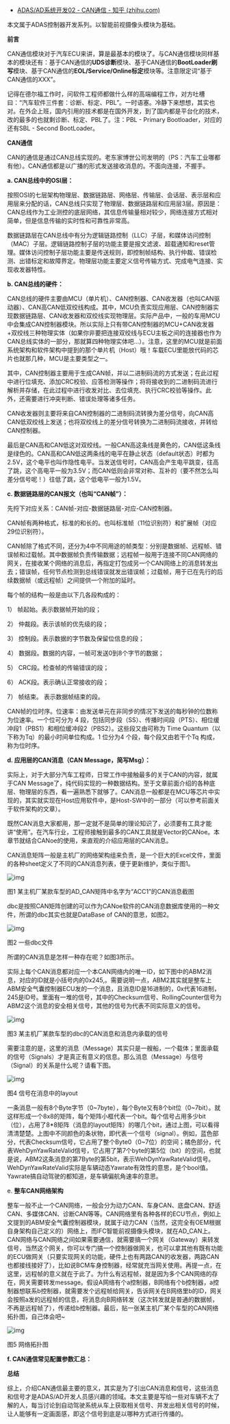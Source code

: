 - [ADAS/AD系统开发02 - CAN通信 - 知乎 (zhihu.com)](https://zhuanlan.zhihu.com/p/44471147)

本文属于ADAS控制器开发系列。以智能前视摄像头模块为基础。

**前言**

CAN通信模块对于汽车ECU来讲，算是最基本的模块了。与CAN通信模块同样基本的模块还有：基于CAN通信的**UDS诊断**模块、基于CAN通信的**BootLoader刷写**模块、基于CAN通信的**EOL/Service/Online标定**模块等。注意限定词“基于CAN通信的XXX”。

记得在德尔福工作时，问软件工程师都做什么样的高端编程工作，对方吐槽曰：“汽车软件三件套：诊断、标定、PBL”。一时语塞。冷静下来想想，其实也对。在外企上班，国内引用的技术都是在国外开发，到了国内都是平台化的技术，改的最多的也就剩诊断、标定、PBL了。注：PBL - Primary Bootloader，对应的还有SBL - Second BootLoader。

**CAN通信**

CAN的通信是通过CAN总线实现的。老东家博世公司发明的（PS：汽车工业哪都有他）。CAN通信都是以广播的形式发送接收消息的。不面向连接，不握手。

**a. CAN总线中的OSI层：**

按照OSI的七层架构物理层、数据链路层、网络层、传输层、会话层、表示层和应用层来分配的话，CAN总线只实现了物理层、数据链路层和应用层3层。原因是：CAN总线作为工业测控的底层网络，其信息传输量相对较少，网络连接方式相对简单，但是信息传输的实时性和可靠性非常高。

数据链路层在CAN总线中有分为逻辑链路控制（LLC）子层，和媒体访问控制（MAC）子层。逻辑链路控制子层的功能主要是报文滤波、超载通知和reset管理。媒体访问控制子层功能主要是传送规则，即控制帧结构、执行仲裁、错误检测、出错标定和故障界定。物理层功能主要定义信号传输方式、完成电气连接、实现收发器特性。

**b. CAN总线的硬件：**

CAN总线的硬件主要由MCU（单片机）、CAN控制器、CAN收发器（也叫CAN驱动器）、CAN高CAN低双绞线构成。其中，MCU负责实现应用层、CAN控制器实现数据链路层、CAN收发器和双绞线实现物理层。实际产品中，一般的车用MCU中会集成CAN控制器模块。所以实际上只有带CAN控制器的MCU+CAN收发器+双绞线三种物理实体（如果你非要把连接双绞线与ECU主板之间的连接器也作为CAN总线实体的一部分，那就算四种物理实体吧...）。注意，这里的MCU就是前面系统架构和软件架构中提到的那个单片机（Host）哦！车载ECU里能放代码的芯片也就那几种，MCU是主要类型之一。

其中，CAN控制器主要用于生成CAN帧，并以二进制码流的方式发送；在此过程中进行位填充、添加CRC校验、应答检测等操作；将将接收到的二进制码流进行解析并存储，在此过程中进行收发对比、去位填充、执行CRC校验等操作。此外，还需要进行冲突判断、错误处理等诸多任务。

CAN收发器则主要将来自CAN控制器的二进制码流转换为差分信号，向CAN高CAN低双绞线上发送；也将双绞线上的差分信号转换为二进制码流接收，并转给CAN控制器。

最后是CAN高和CAN低这对双绞线。一般CAN高这条线是黄色的，CAN低这条线是绿色的。CAN高和CAN低这两条线的电平在静止状态（default状态）时都为2.5V，这个电平也叫作隐性电平。当发送信号时，CAN高会产生电平跳变，往高了跳，这个高电平一般为3.5V；而CAN低则会非常对称、互补的（要不然怎么叫差分信号呢！）往低了跳，这个低电平一般为1.5V。

**c. 数据链路层的CAN报文（也叫“CAN帧”）：**

先捋下对应关系：CAN帧-对应-数据链路层-对应-CAN控制器。

CAN帧有两种格式，标准的和长的。也叫标准帧（11位识别符）和扩展帧（对应29位识别符）。

CAN帧除了格式不同，还分为4中不同用途的帧类型：分别是数据帧、远程帧、错误帧和过载帧。其中数据帧负责传输数据；远程帧一般用于连接不同CAN网络的网关，在接收某个网络的消息后，再指定打包成另一个CAN网络上的消息转发出去；错误帧，任何节点检测到总线错误就发出错误帧；过载帧，用于已在先行的后续数据帧（或远程帧）之间提供一个附加的延时。

每个帧的结构一般是由以下几各段构成的：

1） 帧起始。表示数据帧开始的段；

2） 仲裁段。表示该帧的优先级的段；

3） 控制段。表示数据的字节数及保留位信息的段；

4） 数据段。数据的内容，一帧可发送0到8个字节的数据；

5） CRC段。检查帧的传输错误的段；

6） ACK段。表示确认正常接收的段；

7） 帧结束。 表示数据帧结束的段。

CAN帧的位时序。位速率：由发送单元在非同步的情况下发送的每秒钟的位数称为位速率。一个位可分为 4 段，包括同步段（SS）、传播时间段（PTS）、相位缓冲段1（PBS1）和相位缓冲段2（PBS2）。这些段又由可称为 Time Quantum（以下称为Tq）的最小时间单位构成。1 位分为4 个段，每个段又由若干个Tq 构成，称为位时序。

**d. 应用层的CAN消息（CAN Message，简写Msg）：**

实际上，对于大部分汽车工程师，日常工作中接触最多的关于CAN的内容，就属于CAN Message了，纯代码实现的一种数据结构。至于文章前面介绍的各种底层、物理层的东西，看一遍熟悉下就够了。CAN消息一般都是在MCU等芯片中实现的，其实就实现在Host应用软件中，是Host-SW中的一部分（可以参考前面关于软件架构的文章）。

既然CAN消息大家都用，那一定就不是简单的理论知识了，必须要有工具才能讲“使用”。在汽车行业，工程师接触到最多的CAN工具就是Vector的CANoe。本章节就结合CANoe的使用，来直观的介绍应用层的CAN消息。

CAN消息矩阵一般是主机厂的网络架构组来负责，是一个巨大的Excel文件，里面的各种sheet定义了不同的CAN消息列表，便于更新维护，类似于图1。

![img](https://pic3.zhimg.com/80/v2-91b87ed91570cc5d6ff18bbf9ebdc2f2_720w.jpg)

图1 某主机厂某款车型的AD_CAN矩阵中名字为“ACC1”的CAN消息截图

dbc是按照CAN矩阵创建的可以作为CANoe软件的CAN消息数据库使用的一种文件，所谓的dbc其实也就是DataBase of CAN的意思，如图2。

![img](https://pic3.zhimg.com/80/v2-3566867f64526c96a31975a12d7a6992_720w.jpg)

图2 一些dbc文件

所谓的CAN消息是怎样一种存在呢？如图3所示。

实际上每个CAN消息都对应一个本CAN网络内的唯一ID，如下图中的ABM2消息，对应的ID就是小括号内的0x245,。需要说明一点，ABM2其实就是整车上ABM安全气囊控制器ECU发的一个消息，且消息ID是16进制的，0x代表16进制，245是ID号。里面有一堆的信号，其中的Checksum信号、RollingCounter信号为ABM2这个消息的安全相关信号，其他的信号为代表不同实际意义的信号。

![img](https://pic3.zhimg.com/80/v2-f270b0601bde86621b0279c45ed8622e_720w.jpg)

图3 某主机厂某款车型的dbc的CAN消息和消息内承载的信号

需要注意的是，这里的消息（Message）其实只是一艘船，一个载体；里面承载的信号（Signals）才是真正有意义的信息。那么消息（Message）与信号（Signal）的关系是什么呢？请看下图。

![img](https://pic1.zhimg.com/80/v2-317f559f46decba799b7cb0c9bf75518_720w.jpg)

图4 信号在消息中的layout

一条消息一般有8个Byte字节（0~7byte），每个Byte又有8个bit位（0~7bit）。就这样形成一个8x8的矩阵，每个矩阵小框代表一个bit。每个信号占用多少bit（位），占用了8*8矩阵（消息的layout矩阵）的哪几个bit，通过上图，可以看得清清楚楚。上图中不同颜色的条状物，即代表一个信号（signal）。例如，蓝色部分，代表Checksum信号，它占用了整个Byte0（0~7位）的空间；橘色部分，代表WehDynYawRateValid信号，它占用了第7个byte的第5位（bit）的空间，也就是说，ABM2这条消息的第7Byte的第5bit，表示WehDynYawRateValid信号。WehDynYawRateValid实际是车辆动态Yawrate有效性的意思，是个bool值。Yawrate搞自动驾驶的都知道，是车辆偏航角速率的意思。

e. **整车CAN网络架构**

整车一般不止一个CAN网络，一般会分为动力CAN、车身CAN、底盘CAN、舒适CAN、多媒体CAN、诊断CAN等等。CAN网络里有各种各样的ECU节点，例如上文提到的ABM安全气囊控制器模块，就属于动力CAN（当然，这完全有OEM根据自身架构自己定义的）网络上，而IFC智能前视摄像头模块，就在AD_CAN上。CAN网络与CAN网络之间如果需要通信，就需要搞一个网关（Gateway）来转发信号，当然这个网关，你可以专门搞一个控制器做网关，也可以拿其他有既有功能的ECU做网关（只要实现网关的功能，硬件上也有两路CAN的收发器，两路CAN也都接线接好了），比如说BCM车身控制器，经常就充当网关使用。再提一点，在这里，远程帧的意义就在于此了。为什么有远程帧，就是因为多个CAN网络的存在，网关需要转发message。假设A网络有个a控制器，B网络有个b控制器，a控制器想联系b控制器，就需要发个远程帧给网关，告诉网关在B网络里b的ID，网关会按照a发的远程帧的信息，将消息向B网络转发（这次转发就是普通的数据帧，不再是远程帧了），传递给b控制器。最后，贴一张某主机厂某个车型的CAN网络拓扑图，自己体会吧~

![img](https://pic2.zhimg.com/80/v2-19a98fafcdf060b7079797dd6f4ab9b9_720w.jpg)

图5 网络拓扑图

**f. CAN通信常见配置参数汇总：**

**总结**

综上，介绍CAN通信最主要的意义，其实是为了引出CAN消息和信号，这些消息和信号才是ADAS/AD开发人员感兴趣的领域。本文主要是写给一些对车辆不太了解的人，每当讨论到自动驾驶系统从车上获取相关信号、并发出相关信号的时候，让人能够有一定画面感，即这个信号到底是以哪种方式进行传播的。